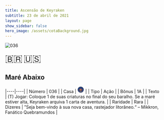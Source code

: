 ```yaml
---
title: Ascensão de Keyraken
subtitle: 23 de abril de 2021
layout: page
show_sidebar: false
hero_image: /assets/cotaBackground.jpg
---
```


![036](https://cards-keyforge.s3.eu-north-1.amazonaws.com/media/pt/rotk/036.png)

<span title="Português" style="font-size: 32px;cursor: pointer;" onclick="javascript:document.querySelector('img[alt=\'036\']').src=document.querySelector('img[alt=\'036\']').src.replace(/media\/[^/]+/, 'media/pt')">🇧🇷</span>
<span title="English" style="font-size: 32px;cursor: pointer;" onclick="javascript:document.querySelector('img[alt=\'036\']').src=document.querySelector('img[alt=\'036\']').src.replace(/media\/[^/]+/, 'media/en')">🇺🇸</span>

## Maré Abaixo

|----|----|
| Número | 036 |
| Casa | ![Keyraken](https://raw.githubusercontent.com/cardsofkeyforge/cardsofkeyforge.github.io/master/rotk/keyraken.png "Keyraken") |
| Tipo | Ação |
| Bônus | 1A |
| Texto | (T) Jogar: Coloque 1 de suas criaturas no final do seu baralho. Se a maré estiver alta, Keyraken arquiva 1 carta de aventura. |
| Raridade | Rara |
| Dizeres | ”Seja bem-vindo à sua nova casa, rastejador litorâneo.“ – Mikkron, Fanático Quebramundos |
